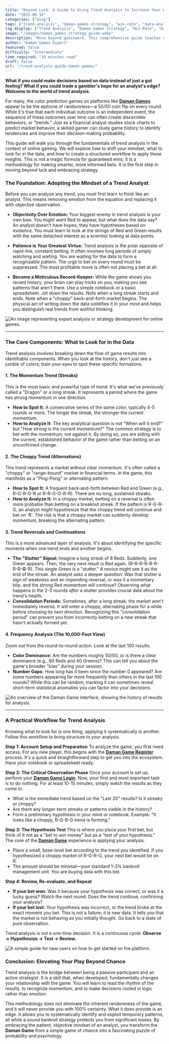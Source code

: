 ```yaml
---
title: "Beyond Luck: A Guide to Using Trend Analysis to Increase Your Win Rate"
date: "2025-06-18"
categories: ["blog"]
tags: ["trend-analysis", "daman-games-strategy", "win-rate", "data-analysis", "gaming-analytics", "daman-game-login", "daman-game-register"]
tag_display: ["Trend Analysis", "Daman Games Strategy", "Win Rate", "Data Analysis", "Gaming Analytics", "Daman Game Login"]
image: "/images/daman_games_strategy_guide.webp"
description: "Move beyond guesswork. This comprehensive guide teaches you how to use trend analysis to study game history, identify patterns, and make more informed decisions to increase your win rate."
author: "Daman Games Expert"
featured: false
difficulty: "Intermediate"
time_required: "18 minutes read"
draft: false
url: "/trend-analysis-guide-daman-games/"
---
```


**What if you could make decisions based on data instead of just a gut feeling? What if you could trade a gambler's hope for an analyst's edge? Welcome to the world of trend analysis.**

For many, the color prediction games on platforms like **[Daman Games](https://daman-game.world "Daman Games")** appear to be the epitome of randomness—a 50/50 coin flip on every round. While it's true that each individual outcome is an independent event, the sequence of these outcomes over time can often create discernible behaviors, or "trends." Just as a financial analyst studies stock charts to predict market behavior, a skilled gamer can study game history to identify tendencies and improve their decision-making probability.

This guide will walk you through the fundamentals of trend analysis in the context of online gaming. We will explore how to shift your mindset, what to look for in the data, and how to create a structured workflow to apply these insights. This is not a magic formula for guaranteed wins; it is a methodology for making smarter, more informed bets. It is the first step in moving beyond luck and embracing strategy.

### **The Foundation: Adopting the Mindset of a Trend Analyst**

Before you can analyze any trend, you must first learn to think like an analyst. This means removing emotion from the equation and replacing it with objective observation.

* **Objectivity Over Emotion:** Your biggest enemy in trend analysis is your own bias. You might *want* Red to appear, but what does the data say? An analyst doesn't have hopes; they have hypotheses based on evidence. You must learn to look at the strings of Red and Green results with the same detached interest as a scientist looking at data points.

* **Patience is Your Greatest Virtue:** Trend analysis is the polar opposite of rapid-fire, constant betting. It often involves long periods of simply watching and waiting. You are waiting for the data to form a recognizable pattern. The urge to bet on every round must be suppressed. The most profitable move is often not placing a bet at all.

* **Become a Meticulous Record-Keeper:** While the game shows you recent history, your brain can play tricks on you, making you see patterns that aren't there. Use a simple notebook or a basic spreadsheet. Jot down the results. Note when a long streak starts and ends. Note when a "choppy" back-and-forth market begins. The physical act of writing down the data solidifies it in your mind and helps you distinguish real trends from wishful thinking.

![An image representing expert analysis or strategy development for online games.](/images/daman_games_expert_analysis.webp)

---

### **The Core Components: What to Look for in the Data**

Trend analysis involves breaking down the flow of game results into identifiable components. When you look at the history, don't just see a jumble of colors; train your eyes to spot these specific formations.

#### **1. The Momentum Trend (Streaks)**

This is the most basic and powerful type of trend. It's what we've previously called a "Dragon" or a long streak. It represents a period where the game has strong momentum in one direction.

* **How to Spot It:** A consecutive series of the same color, typically 4-5 rounds or more. The longer the streak, the stronger the current momentum.
* **How to Analyze It:** The key analytical question is not "When will it end?" but "How strong is the current momentum?" The common strategy is to bet *with* the momentum, not against it. By doing so, you are siding with the current, established behavior of the game rather than betting on an unconfirmed change.

#### **2. The Choppy Trend (Alternations)**

This trend represents a market without clear momentum. It's often called a "choppy" or "range-bound" market in financial terms. In the game, this manifests as a "Ping-Pong" or alternating pattern.

* **How to Spot It:** A frequent back-and-forth between Red and Green (e.g., R-G-R-G-R or R-R-G-G-R-R). There are no long, sustained streaks.
* **How to Analyze It:** In a choppy market, betting on a reversal is often more probable than betting on a breakout streak. If the pattern is R-G-R-G, an analyst might hypothesize that the choppy trend will continue and bet on 'R'. The risk is that a choppy market can suddenly develop momentum, breaking the alternating pattern.

#### **3. Trend Reversals and Continuations**

This is a more advanced layer of analysis. It's about identifying the specific moments when one trend ends and another begins.

* **The "Stutter" Signal:** Imagine a long streak of 8 Reds. Suddenly, one Green appears. Then, the very next result is Red again. (R-R-R-R-R-R-R-R-**G**-R). This single Green is a "stutter." A novice might see it as the end of the streak. An analyst asks a deeper question: Was that stutter a sign of weakness and an impending reversal, or was it a momentary blip, and the strong Red momentum will continue? Observing what happens in the 2-3 rounds *after* a stutter provides crucial data about the trend's health.
* **Consolidation Periods:** Sometimes, after a long streak, the market won't immediately reverse. It will enter a choppy, alternating phase for a while before choosing its next direction. Recognizing this "consolidation period" can prevent you from incorrectly betting on a new streak that hasn't actually formed yet.

#### **4. Frequency Analysis (The 10,000-Foot View)**

Zoom out from the round-to-round action. Look at the last 100 results.
* **Color Dominance:** Are the numbers roughly 50/50, or is there a clear dominance (e.g., 60 Reds and 40 Greens)? This can tell you about the game's broader "bias" during your session.
* **Number Gaps:** How long has it been since the number 0 appeared? Are some numbers appearing far more frequently than others in the last 100 rounds? While this can be random, tracking it can sometimes reveal short-term statistical anomalies you can factor into your decisions.

![An overview of the Daman Game interface, showing the history of results for analysis.](/images/daman_games_game_interface_overview.webp)

---

### **A Practical Workflow for Trend Analysis**

Knowing what to look for is one thing; applying it systematically is another. Follow this workflow to bring structure to your analysis.

**Step 1: Account Setup and Preparation**
To analyze the game, you first need access. For any new player, this begins with the **[Daman Game Register](https://daman-game.world "Daman Game Register")** process. It's a quick and straightforward step to get you into the ecosystem. Have your notebook or spreadsheet ready.

**Step 2: The Critical Observation Phase**
Once your account is set up, perform your **[Daman Game Login](https://daman-game.world "Daman Game Login")**. Now, your first and most important task is to do nothing. For at least 10-15 minutes, simply watch the results as they come in.
* What is the immediate trend based on the "Last 20" results? Is it streaky or choppy?
* Are there any longer-term streaks or patterns visible in the history?
* Form a preliminary hypothesis in your mind or notebook. Example: "It looks like a choppy, R-G-R-G trend is forming."

**Step 3: The Hypothesis Test**
This is where you place your first bet, but think of it not as a "bet to win money" but as a "test of your hypothesis." The core of the **[Daman Game](https://daman-game.world "Daman Game")** experience is applying your analysis.
* Place a small, base-level bet according to the trend you identified. If you hypothesized a choppy market of R-G-R-G, your next bet would be on R.
* The amount should be minimal—your standard 1-3% bankroll management unit. You are buying data with this bet.

**Step 4: Review, Re-evaluate, and Repeat**
* **If your bet won:** Was it because your hypothesis was correct, or was it a lucky guess? Watch the next round. Does the trend continue, confirming your analysis?
* **If your bet lost:** Your hypothesis was incorrect, or the trend broke at the exact moment you bet. This is not a failure; it is new data. It tells you that the market is not behaving as you initially thought. Go back to a state of pure observation.

Trend analysis is not a one-time decision. It is a continuous cycle: **Observe -> Hypothesize -> Test -> Review.**

![A simple guide for new users on how to get started on the platform.](/images/daman_games_new_user_guide.webp)

### **Conclusion: Elevating Your Play Beyond Chance**

Trend analysis is the bridge between being a passive participant and an active strategist. It is a skill that, when developed, fundamentally changes your relationship with the game. You will learn to read the rhythm of the results, to recognize momentum, and to make decisions rooted in logic rather than emotion.

This methodology does not eliminate the inherent randomness of the game, and it will never provide you with 100% certainty. What it does provide is an edge. It allows you to systematically identify and exploit temporary patterns, all while a sound bankroll strategy protects you from significant losses. By embracing the patient, objective mindset of an analyst, you transform the **Daman Game** from a simple game of chance into a fascinating puzzle of probability and psychology.